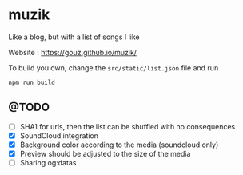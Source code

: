# muzik
Like a blog, but with a list of songs I like

Website : https://gouz.github.io/muzik/

To build you own, change the `src/static/list.json` file and run 

```sh
npm run build
```

## @TODO

- [ ] SHA1 for urls, then the list can be shuffled with no consequences
- [X] SoundCloud integration
- [X] Background color according to the media (soundcloud only)
- [X] Preview should be adjusted to the size of the media
- [ ] Sharing og:datas